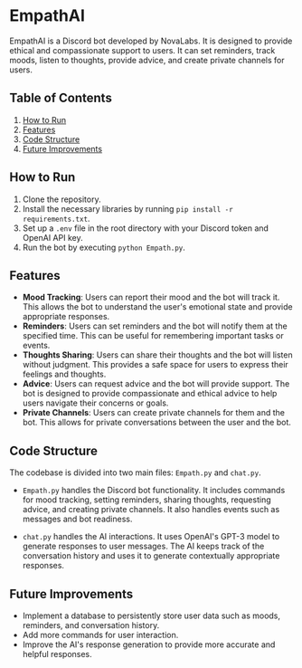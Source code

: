 # EmpathAI

EmpathAI is a Discord bot developed by NovaLabs. It is designed to provide ethical and compassionate support to users. It can set reminders, track moods, listen to thoughts, provide advice, and create private channels for users.

## Table of Contents
1. [How to Run](#how-to-run)
2. [Features](#features)
3. [Code Structure](#code-structure)
4. [Future Improvements](#future-improvements)

## How to Run
1. Clone the repository.
2. Install the necessary libraries by running `pip install -r requirements.txt`.
3. Set up a `.env` file in the root directory with your Discord token and OpenAI API key.
4. Run the bot by executing `python Empath.py`.

## Features
- **Mood Tracking**: Users can report their mood and the bot will track it. This allows the bot to understand the user's emotional state and provide appropriate responses.
- **Reminders**: Users can set reminders and the bot will notify them at the specified time. This can be useful for remembering important tasks or events.
- **Thoughts Sharing**: Users can share their thoughts and the bot will listen without judgment. This provides a safe space for users to express their feelings and thoughts.
- **Advice**: Users can request advice and the bot will provide support. The bot is designed to provide compassionate and ethical advice to help users navigate their concerns or goals.
- **Private Channels**: Users can create private channels for them and the bot. This allows for private conversations between the user and the bot.

## Code Structure

The codebase is divided into two main files: `Empath.py` and `chat.py`.

- `Empath.py` handles the Discord bot functionality. It includes commands for mood tracking, setting reminders, sharing thoughts, requesting advice, and creating private channels. It also handles events such as messages and bot readiness.

- `chat.py` handles the AI interactions. It uses OpenAI's GPT-3 model to generate responses to user messages. The AI keeps track of the conversation history and uses it to generate contextually appropriate responses.

## Future Improvements
- Implement a database to persistently store user data such as moods, reminders, and conversation history.
- Add more commands for user interaction.
- Improve the AI's response generation to provide more accurate and helpful responses.